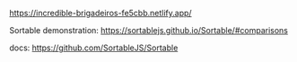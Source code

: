 https://incredible-brigadeiros-fe5cbb.netlify.app/

Sortable demonstration: https://sortablejs.github.io/Sortable/#comparisons

docs: https://github.com/SortableJS/Sortable
